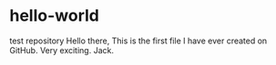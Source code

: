 # hello-world
test repository
Hello there,
This is the first file I have ever created on GitHub.  Very exciting.
Jack.
